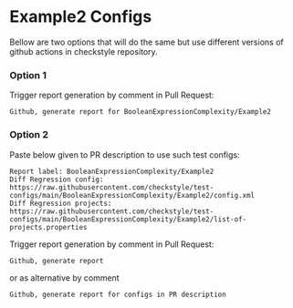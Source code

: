 # Example2 Configs

Bellow are two options that will do the same but use different versions
of github actions in checkstyle repository.


### Option 1
Trigger report generation by comment in Pull Request:
```
Github, generate report for BooleanExpressionComplexity/Example2
```

### Option 2

Paste below given to PR description to use such test configs:
```
Report label: BooleanExpressionComplexity/Example2
Diff Regression config: https://raw.githubusercontent.com/checkstyle/test-configs/main/BooleanExpressionComplexity/Example2/config.xml
Diff Regression projects: https://raw.githubusercontent.com/checkstyle/test-configs/main/BooleanExpressionComplexity/Example2/list-of-projects.properties
```

Trigger report generation by comment in Pull Request:
```
Github, generate report
```
or as alternative by comment
```
Github, generate report for configs in PR description
```
